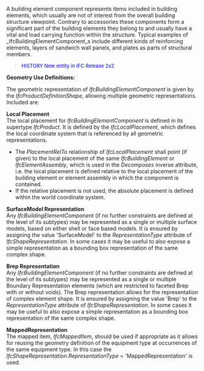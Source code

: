 ﻿A building element component represents items included in building elements, which usually are not of interest from the overall building structure viewpoint. Contrary to accessories these components form a significant part of the building elements they belong to and usually have a vital and load carrying function within the structure. Typical examples of _IfcBuildingElementComponent_s include different kinds of reinforcing elements, layers of sandwich wall panels, and plates as parts of structural members.

> <font color="#0000FF" size="-1"> HISTORY New entity in IFC
		Release 2x2 </font>

**Geometry Use Definitions:**

The geometric representation of _IfcBuildingElementComponent_ is given by the _IfcProductDefinitionShape_, allowing multiple geometric representations. Included are:

**Local Placement**  
The local placement for _IfcBuildingElementComponent_ is defined in its supertype _IfcProduct_. It is defined by the _IfcLocalPlacement_, which defines the local coordinate system that is referenced by all geometric representations.

* The _PlacementRelTo_ relationship of _IfcLocalPlacement_ shall point (if given) to the local placement of the same _IfcBuildingElement_ or _IfcElementAssembly_, which is used in the _Decomposes_ inverse attribute, i.e. the local placement is defined relative to the local placement of the building element or element assembly in which the component is contained. 
* If the relative placement is not used, the absolute placement is defined within the world coordinate system. 

**SurfaceModel Representation**  
Any _IfcBuildingElementComponent_ (if no further constraints are defined at the level of its subtypes) may be represented as a single or multiple surface models, based on either shell or face based models. It is ensured by assigning the value 'SurfaceModel' to the _RepresentationType_ attribute of _IfcShapeRepresentation_. In some cases it may be useful to also expose a simple representation as a bounding box representation of the same complex shape.

**Brep Representation**  
Any _IfcBuildingElementComponent_ (if no further constraints are defined at the level of its subtypes) may be represented as a single or multiple Boundary Representation elements (which are restricted to faceted Brep with or without voids). The Brep representation allows for the representation of complex element shape. It is ensured by assigning the value 'Brep' to the _RepresentationType_ attribute of _IfcShapeRepresentation_. In some cases it may be useful to also expose a simple representation as a bounding box representation of the same complex shape.

**MappedRepresentation**  
The mapped item, _IfcMappedItem_, should be used if appropriate as it allows for reusing the geometry definition of the equipment type at occurrences of the same equipment type. In this case the _IfcShapeRepresentation.RepresentationType_ = 'MappedRepresentation' is used.